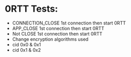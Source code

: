 # 0RTT Tests:

* CONNECTION_CLOSE 1st connection then start 0RTT
* APP_CLOSE 1st connection then start 0RTT
* Not CLOSE 1st connection then start 0RTT
* Change encryption algorithms used
* cid 0x0 & 0x1 
* cid 0x1 & 0x2